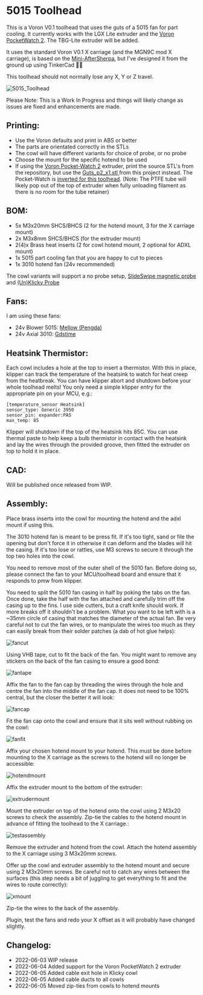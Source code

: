 # 5015 Toolhead
This is a Voron V0.1 toolhead that uses the guts of a 5015 fan for part cooling. It currently works with the LGX Lite extruder and the [Voron PocketWatch 2](https://github.com/VoronDesign/Pocket-Watch). The TBG-Lite extruder will be added.

It uses the standard Voron V0.1 X carriage (and the MGN9C mod X carriage), is based on the [Mini-AfterSherpa](https://github.com/KurioHonoo/Mini-AfterSherpa), but I've designed it from the ground up using TinkerCad :man_facepalming:

This toolhead should not normally lose any X, Y or Z travel.

![5015_Toolhead](images/5015_toolhead.jpg)

Please Note: This is a Work In Progress and things will likely change as issues are fixed and enhancements are made.


## Printing:

- Use the Voron defaults and print in ABS or better
- The parts are orientated correctly in the STLs
- The cowl will have different variants for choice of probe, or no probe
- Choose the mount for the specific hotend to be used
- If using the [Voron Pocket-Watch 2](https://github.com/VoronDesign/Pocket-Watch) extruder, print the source STL's from the repository, but use the [Guts_p2_x1.stl ](STLs/Guts_p2_x1.stl) from this project instead. The Pocket-Watch is [inverted for this toolhead](images/PocketWatch2.jpg). (Note: The PTFE tube will likely pop out of the top of extruder when fully unloading filament as there is no room for the tube retainer)

## BOM:

- 5x M3x20mm SHCS/BHCS (2 for the hotend mount, 3 for the X carriage mount)
- 2x M3x8mm  SHCS/BHCS (for the extruder mount)
- 2(4)x Brass heat inserts (2 for cowl hotend mount, 2 optional for ADXL mount)
- 1x 5015 part cooling fan that you are happy to cut to pieces
- 1x 3010 hotend fan (24v recommended)

The cowl variants will support a no probe setup, [SlideSwipe magnetic probe](https://github.com/chestwood96/SlideSwipe) and [(Un)Klicky Probe](https://github.com/jlas1/Klicky-Probe)

## Fans:

I am using these fans:

- 24v Blower 5015: [Mellow (Pengda)](https://www.aliexpress.com/item/32844339310.html)
- 24v Axial 3010: [Gdstime](https://www.aliexpress.com/item/1005002857100082.html)

## Heatsink Thermistor:

Each cowl includes a hole at the top to insert a thermistor. With this in place, klipper can track the temperature of the heatsink to watch for heat creep from the heatbreak. You can have klipper abort and shutdown before your whole toolhead melts! You only need a simple klipper entry for the appropriate pin on your MCU, e.g.:

```
[temperature_sensor Heatsink]
sensor_type: Generic 3950
sensor_pin: expander:PA5
max_temp: 85
```

Klipper will shutdown if the top of the heatsink hits 85C. You can use thermal paste to help keep a bulb thermistor in contact with the heatsink and lay the wires through the provided groove, then fitted the extruder on top to hold it in place.

## CAD:

Will be published once released from WIP.

## Assembly:

Place brass inserts into the cowl for mounting the hotend and the adxl mount if using this.

The 3010 hotend fan is meant to be press fit. If it's too tight, sand or file the opening but don't force it in otherwise it can deform and the blades will hit the casing. If it's too lose or rattles, use M3 screws to secure it through the top two holes into the cowl.

You need to remove most of the outer shell of the 5010 fan. Before doing so, please connect the fan to your MCU/toolhead board and ensure that it responds to pmw from klipper.

You need to split the 5010 fan casing in half by poking the tabs on the fan. Once done, take the half with the fan attached and carefully trim off the casing up to the fins. I use side cutters, but a craft knife should work. If more breaks off it shouldn't be a problem. What you want to be left with is a ~35mm circle of casing that matches the diameter of the actual fan. Be very careful not to cut the fan wires, or to manipulate the wires too much as they can easily break from their solder patches (a dab of hot glue helps):

![fancut](images/fancut.jpg)

Using VHB tape, cut to fit the back of the fan. You might want to remove any stickers on the back of the fan casing to ensure a good bond:

![fantape](images/fantape.jpg)

Affix the fan to the fan cap by threading the wires through the hole and centre the fan into the middle of the fan cap. It does not need to be 100% central, but the closer the better it will look:

![fancap](images/fancap.jpg)

Fit the fan cap onto the cowl and ensure that it sits well without rubbing on the cowl:

![fanfit](images/fanfit.jpg)

Affix your chosen hotend mount to your hotend. This must be done before mounting to the X carriage as the screws to the hotend will no longer be accessible:

![hotendmount](images/hotendmount.jpg)

Affix the extruder mount to the bottom of the extruder:

![extrudermount](images/extrudermount.jpg)

Mount the extruder on top of the hotend onto the cowl using 2 M3x20 screws to check the assembly. Zip-tie the cables to the hotend mount in advance of fitting the toolhead to the X carriage.:

![testassembly](images/testassembly.jpg)

Remove the extruder and hotend from the cowl. Attach the hotend assembly to the X carriage using 3 M3x20mm screws.

Offer up the cowl and extruder assembly to the hotend mount and secure using 2 M3x20mm screws. Be careful not to catch any wires between the surfaces (this step needs a bit of juggling to get everything to fit and the wires to route correctly):

![xmount](images/xmount.jpg)

Zip-tie the wires to the back of the assembly.

Plugin, test the fans and redo your X offset as it will probably have changed slightly.

## Changelog:

- 2022-06-03 WIP release
- 2022-06-04 Added support for the Voron PocketWatch 2 extruder
- 2022-06-05 Added cable exit hole in Klicky cowl
- 2022-06-05 Added cable ducts to all cowls
- 2022-06-05 Moved zip-ties from cowls to hotend mounts
